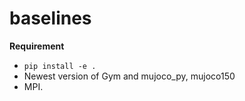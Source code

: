 # baselines

**Requirement**
- ```pip install -e .```
- Newest version of Gym and mujoco_py, mujoco150
- MPI.


